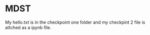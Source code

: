 # MDST
My hello.txt is in the checkpoint one folder and my checkpint 2 file is attched as a ipynb file.
